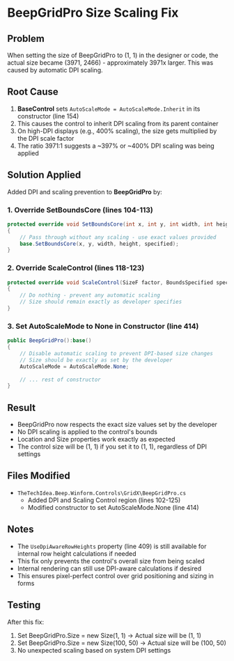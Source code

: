 # BeepGridPro Size Scaling Fix

## Problem
When setting the size of BeepGridPro to (1, 1) in the designer or code, the actual size became (3971, 2466) - approximately 3971x larger. This was caused by automatic DPI scaling.

## Root Cause
1. **BaseControl** sets `AutoScaleMode = AutoScaleMode.Inherit` in its constructor (line 154)
2. This causes the control to inherit DPI scaling from its parent container
3. On high-DPI displays (e.g., 400% scaling), the size gets multiplied by the DPI scale factor
4. The ratio 3971:1 suggests a ~397% or ~400% DPI scaling was being applied

## Solution Applied
Added DPI and scaling prevention to **BeepGridPro** by:

### 1. Override SetBoundsCore (lines 104-113)
```csharp
protected override void SetBoundsCore(int x, int y, int width, int height, BoundsSpecified specified)
{
    // Pass through without any scaling - use exact values provided
    base.SetBoundsCore(x, y, width, height, specified);
}
```

### 2. Override ScaleControl (lines 118-123)
```csharp
protected override void ScaleControl(SizeF factor, BoundsSpecified specified)
{
    // Do nothing - prevent any automatic scaling
    // Size should remain exactly as developer specifies
}
```

### 3. Set AutoScaleMode to None in Constructor (line 414)
```csharp
public BeepGridPro():base()
{
    // Disable automatic scaling to prevent DPI-based size changes
    // Size should be exactly as set by the developer
    AutoScaleMode = AutoScaleMode.None;
    
    // ... rest of constructor
}
```

## Result
- BeepGridPro now respects the exact size values set by the developer
- No DPI scaling is applied to the control's bounds
- Location and Size properties work exactly as expected
- The control size will be (1, 1) if you set it to (1, 1), regardless of DPI settings

## Files Modified
- `TheTechIdea.Beep.Winform.Controls\GridX\BeepGridPro.cs`
  - Added DPI and Scaling Control region (lines 102-125)
  - Modified constructor to set AutoScaleMode.None (line 414)

## Notes
- The `UseDpiAwareRowHeights` property (line 409) is still available for internal row height calculations if needed
- This fix only prevents the control's overall size from being scaled
- Internal rendering can still use DPI-aware calculations if desired
- This ensures pixel-perfect control over grid positioning and sizing in forms

## Testing
After this fix:
1. Set BeepGridPro.Size = new Size(1, 1) → Actual size will be (1, 1)
2. Set BeepGridPro.Size = new Size(100, 50) → Actual size will be (100, 50)
3. No unexpected scaling based on system DPI settings
